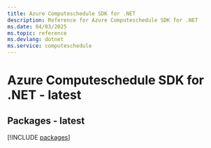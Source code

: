 ```yaml
---
title: Azure Computeschedule SDK for .NET
description: Reference for Azure Computeschedule SDK for .NET
ms.date: 04/03/2025
ms.topic: reference
ms.devlang: dotnet
ms.service: computeschedule
---
```

# Azure Computeschedule SDK for .NET - latest
## Packages - latest
[!INCLUDE [packages](computeschedule-index.md)]